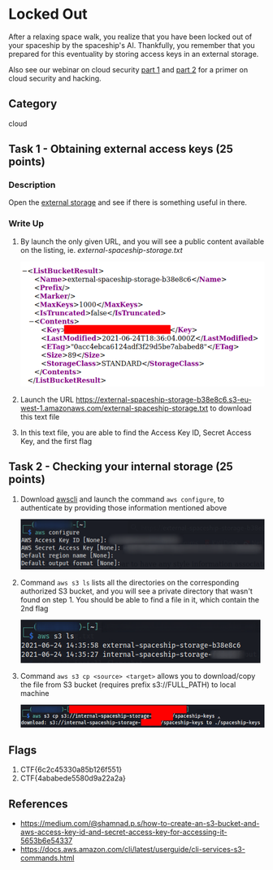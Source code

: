 # Locked Out

After a relaxing space walk, you realize that you have been locked out of your spaceship by the spaceship's AI. Thankfully, you remember that you prepared for this eventuality by storing access keys in an external storage.

Also see our webinar on cloud security [part 1](https://youtu.be/J7_m-Xmdkxs) and [part 2](https://youtu.be/MKZ74wy3Sf8) for a primer on cloud security and hacking.

## Category

cloud

## Task 1 - Obtaining external access keys (25 points)

### Description

Open the [external storage](https://external-spaceship-storage-b38e8c6.s3-eu-west-1.amazonaws.com/) and see if there is something useful in there.

### Write Up

1. By launch the only given URL, and you will see a public content available on the listing, ie. _external-spaceship-storage.txt_

    ![List bucket result on AWS S3 publicly](./img/task_1_step_1_view_s3_public_content.png)

2. Launch the URL <https://external-spaceship-storage-b38e8c6.s3-eu-west-1.amazonaws.com/external-spaceship-storage.txt> to download this text file
3. In this text file, you are able to find the Access Key ID, Secret Access Key, and the first flag

## Task 2 - Checking your internal storage (25 points)

1. Download [awscli](https://aws.amazon.com/cli/) and launch the command `aws configure`, to authenticate by providing those information mentioned above

    ![Configure AWS profile to access the relevant S3 bucket with awscli](./img/task_2_step_1_awscli_config.png)

2. Command `aws s3 ls` lists all the directories on the corresponding authorized S3 bucket, and you will see a private directory that wasn't found on step 1. You should be able to find a file in it, which contain the 2nd flag

    ![List the available files on the target S3 bucket](./img/task_2_step_2_list_dir.png)

3. Command `aws s3 cp <source> <target>` allows you to download/copy the file from S3 bucket (requires prefix s3://FULL_PATH) to local machine

    ![Download tbe target internal file from the authorized S3 bucket](./img/task_2_step_3_download_private_text_file.png)

## Flags

1. CTF{6c2c45330a85b126f551}
2. CTF{4ababede5580d9a22a2a}

## References

- <https://medium.com/@shamnad.p.s/how-to-create-an-s3-bucket-and-aws-access-key-id-and-secret-access-key-for-accessing-it-5653b6e54337>
- <https://docs.aws.amazon.com/cli/latest/userguide/cli-services-s3-commands.html>